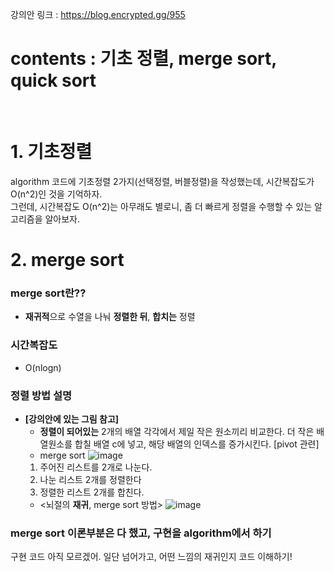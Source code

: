강의안 링크 : https://blog.encrypted.gg/955

contents : 기초 정렬, merge sort, quick sort
==
</br>


# 1. 기초정렬
algorithm 코드에 기초정렬 2가지(선택정렬, 버블정렬)을 작성했는데, 시간복잡도가 O(n^2)인 것을 기억하자. </br>
그런데, 시간복잡도 O(n^2)는 아무래도 별로니, 좀 더 빠르게 정렬을 수행할 수 있는 알고리즘을 알아보자.
</br>

# 2. merge sort
### merge sort란??
- **재귀적**으로 수열을 나눠 **정렬한 뒤**, **합치는** 정렬
### 시간복잡도
- O(nlogn)

### 정렬 방법 설명
- **[강의안에 있는 그림 참고]**
  - **정렬이 되어있는** 2개의 배열 각각에서 제일 작은 원소끼리 비교한다. 더 작은 배열원소를 합칠 배열 c에 넣고, 해당 배열의 인덱스를 증가시킨다. [pivot 관련]
  - merge sort
 ![image](https://github.com/minjikimkim2222/study/assets/96869808/3a221acf-bd60-4099-a9b7-689bf2cf7218)
  1. 주어진 리스트를 2개로 나눈다.
  2. 나눈 리스트 2개를 정렬한다
  3. 정렬한 리스트 2개를 합친다.
  - <뇌절의 **재귀**, merge sort 방법>
  ![image](https://github.com/minjikimkim2222/study/assets/96869808/f05c1d25-975b-41d2-afac-d192c27f5503)

### merge sort 이론부분은 다 했고, 구현을 algorithm에서 하기
  구현 코드 아직 모르겠어. 일단 넘어가고, 어떤 느낌의 재귀인지 코드 이해하기!
